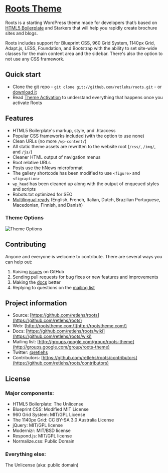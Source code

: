 # [Roots Theme](http://rootstheme.com/)

Roots is a starting WordPress theme made for developers that’s based on [HTML5 Boilerplate](http://html5boilerplate.com/) and Starkers that will help you rapidly create brochure sites and blogs.

Roots includes support for Blueprint CSS, 960 Grid System, 1140px Grid, Adapt.js, LESS, Foundation, and Bootstrap with the ability to set site-wide classes for the main content area and the sidebar. There's also the option to not use any CSS framework.

## Quick start

* Clone the git repo - `git clone git://github.com/retlehs/roots.git` - or [download it](https://github.com/retlehs/roots/zipball/master)
* Read [Theme Activation](https://github.com/retlehs/roots/wiki/Theme-activation) to understand everything that happens once you activate Roots

## Features

* HTML5 Boilerplate's markup, style, and .htaccess
* Popular CSS frameworks included (with the option to use none)
* Clean URLs (no more `/wp-content/`)
* All static theme assets are rewritten to the website root (`/css/`, `/img/`, and `/js/`)
* Cleaner HTML output of navigation menus
* Root relative URLs
* Posts use the hNews microformat
* The gallery shortcode has been modified to use `<figure>` and `<figcaption>`
* `wp_head` has been cleaned up along with the output of enqueued styles and scripts
* Robots.txt optimized for SEO
* [Multilingual ready](http://www.rootstheme.com/wpml/) (English, French, Italian, Dutch, Brazilian Portuguese, Macedonian, Finnish, and Danish)

### Theme Options
![Theme Options](http://www.rootstheme.com/img/roots-settings.png)

## Contributing

Anyone and everyone is welcome to contribute. There are several ways you can help out:

1. Raising [issues](https://github.com/retlehs/roots/issues) on GitHub
2. Sending pull requests for bug fixes or new features and improvements
3. Making the [docs](https://github.com/retlehs/roots/wiki) better
4. Replying to questions on the [mailing list](http://groups.google.com/group/roots-theme)

## Project information

* Source: [https://github.com/retlehs/roots](https://github.com/retlehs/roots)
* Web: [http://rootstheme.com/](http://rootstheme.com/)
* Docs: [https://github.com/retlehs/roots/wiki](https://github.com/retlehs/roots/wiki)
* Mailing list: [http://groups.google.com/group/roots-theme](http://groups.google.com/group/roots-theme)
* Twitter: [@retlehs](https://twitter.com/#!/retlehs)
* Contributors: [https://github.com/retlehs/roots/contributors](https://github.com/retlehs/roots/contributors)

## License

### Major components:

* HTML5 Boilerplate: The Unlicense
* Blueprint CSS: Modified MIT License
* 960 Grid System: MIT/GPL License
* The 1140px Grid: CC BY-SA 3.0 Australia License
* jQuery: MIT/GPL license
* Modernizr: MIT/BSD license
* Respond.js: MIT/GPL license
* Normalize.css: Public Domain

### Everything else:

The Unlicense (aka: public domain)